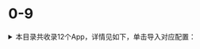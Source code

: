 # 0-9
<details>
<summary>
本目录共收录12个App，详情见如下，单击导入对应配置：
</summary>

- [12306](https://quantumult.app/x/open-app/add-resource?remote-resource=%7B%22filter_remote%22%3A%20%5B%22https%3A%2F%2Fraw.githubusercontent.com%2Fzirawell%2FR-Store%2Fmain%2FRule%2FQuanX%2FAdblock%2FApp%2F0-9%2F12306%2Ffilter%2F12306.list%2C%20tag%3D12306%22%5D%2C%22rewrite_remote%22%3A%20%5B%22https%3A%2F%2Fraw.githubusercontent.com%2Fzirawell%2FR-Store%2Fmain%2FRule%2FQuanX%2FAdblock%2FApp%2F0-9%2F12306%2Frewrite%2F12306.conf%2C%20tag%3D12306%22%5D%7D)
- [21财经](https://quantumult.app/x/open-app/add-resource?remote-resource=%7B%22rewrite_remote%22%3A%20%5B%22https%3A%2F%2Fraw.githubusercontent.com%2Fzirawell%2FR-Store%2Fmain%2FRule%2FQuanX%2FAdblock%2FApp%2F0-9%2F21%E8%B4%A2%E7%BB%8F%2Frewrite%2F21jingji.conf%2C%20tag%3D21%E8%B4%A2%E7%BB%8F%22%5D%7D)
- [233网校](https://quantumult.app/x/open-app/add-resource?remote-resource=%7B%22rewrite_remote%22%3A%20%5B%22https%3A%2F%2Fraw.githubusercontent.com%2Fzirawell%2FR-Store%2Fmain%2FRule%2FQuanX%2FAdblock%2FApp%2F0-9%2F233%E7%BD%91%E6%A0%A1%2Frewrite%2F233.conf%2C%20tag%3D233%E7%BD%91%E6%A0%A1%22%5D%7D)
- [2345天气王](https://quantumult.app/x/open-app/add-resource?remote-resource=%7B%22rewrite_remote%22%3A%20%5B%22https%3A%2F%2Fraw.githubusercontent.com%2Fzirawell%2FR-Store%2Fmain%2FRule%2FQuanX%2FAdblock%2FApp%2F0-9%2F2345%E5%A4%A9%E6%B0%94%E7%8E%8B%2Frewrite%2F2345.conf%2C%20tag%3D2345%E5%A4%A9%E6%B0%94%E7%8E%8B%22%5D%7D)
- [360儿童卫士](https://quantumult.app/x/open-app/add-resource?remote-resource=%7B%22filter_remote%22%3A%20%5B%22https%3A%2F%2Fraw.githubusercontent.com%2Fzirawell%2FR-Store%2Fmain%2FRule%2FQuanX%2FAdblock%2FApp%2F0-9%2F360%E5%84%BF%E7%AB%A5%E5%8D%AB%E5%A3%AB%2Ffilter%2F360kids.list%2C%20tag%3D360%E5%84%BF%E7%AB%A5%E5%8D%AB%E5%A3%AB%22%5D%7D)
- [360摄像机](https://quantumult.app/x/open-app/add-resource?remote-resource=%7B%22filter_remote%22%3A%20%5B%22https%3A%2F%2Fraw.githubusercontent.com%2Fzirawell%2FR-Store%2Fmain%2FRule%2FQuanX%2FAdblock%2FApp%2F0-9%2F360%E6%91%84%E5%83%8F%E6%9C%BA%2Ffilter%2F360cam.list%2C%20tag%3D360%E6%91%84%E5%83%8F%E6%9C%BA%22%5D%2C%22rewrite_remote%22%3A%20%5B%22https%3A%2F%2Fraw.githubusercontent.com%2Fzirawell%2FR-Store%2Fmain%2FRule%2FQuanX%2FAdblock%2FApp%2F0-9%2F360%E6%91%84%E5%83%8F%E6%9C%BA%2Frewrite%2F360cam.conf%2C%20tag%3D360%E6%91%84%E5%83%8F%E6%9C%BA%22%5D%7D)
- [360智慧生活](https://quantumult.app/x/open-app/add-resource?remote-resource=%7B%22filter_remote%22%3A%20%5B%22https%3A%2F%2Fraw.githubusercontent.com%2Fzirawell%2FR-Store%2Fmain%2FRule%2FQuanX%2FAdblock%2FApp%2F0-9%2F360%E6%99%BA%E6%85%A7%E7%94%9F%E6%B4%BB%2Ffilter%2F360life.list%2C%20tag%3D360%E6%99%BA%E6%85%A7%E7%94%9F%E6%B4%BB%22%5D%2C%22rewrite_remote%22%3A%20%5B%22https%3A%2F%2Fraw.githubusercontent.com%2Fzirawell%2FR-Store%2Fmain%2FRule%2FQuanX%2FAdblock%2FApp%2F0-9%2F360%E6%99%BA%E6%85%A7%E7%94%9F%E6%B4%BB%2Frewrite%2F360life.conf%2C%20tag%3D360%E6%99%BA%E6%85%A7%E7%94%9F%E6%B4%BB%22%5D%7D)
- [36氪](https://quantumult.app/x/open-app/add-resource?remote-resource=%7B%22rewrite_remote%22%3A%20%5B%22https%3A%2F%2Fraw.githubusercontent.com%2Fzirawell%2FR-Store%2Fmain%2FRule%2FQuanX%2FAdblock%2FApp%2F0-9%2F36%E6%B0%AA%2Frewrite%2F36kr.conf%2C%20tag%3D36%E6%B0%AA%22%5D%7D)
- [500px](https://quantumult.app/x/open-app/add-resource?remote-resource=%7B%22rewrite_remote%22%3A%20%5B%22https%3A%2F%2Fraw.githubusercontent.com%2Fzirawell%2FR-Store%2Fmain%2FRule%2FQuanX%2FAdblock%2FApp%2F0-9%2F500px%2Frewrite%2F500px.conf%2C%20tag%3D500px%22%5D%7D)
- [51cto](https://quantumult.app/x/open-app/add-resource?remote-resource=%7B%22filter_remote%22%3A%20%5B%22https%3A%2F%2Fraw.githubusercontent.com%2Fzirawell%2FR-Store%2Fmain%2FRule%2FQuanX%2FAdblock%2FApp%2F0-9%2F51cto%2Ffilter%2F51cto.list%2C%20tag%3D51cto%22%5D%2C%22rewrite_remote%22%3A%20%5B%22https%3A%2F%2Fraw.githubusercontent.com%2Fzirawell%2FR-Store%2Fmain%2FRule%2FQuanX%2FAdblock%2FApp%2F0-9%2F51cto%2Frewrite%2F51cto.conf%2C%20tag%3D51cto%22%5D%7D)
- [51信用卡管家](https://quantumult.app/x/open-app/add-resource?remote-resource=%7B%22rewrite_remote%22%3A%20%5B%22https%3A%2F%2Fraw.githubusercontent.com%2Fzirawell%2FR-Store%2Fmain%2FRule%2FQuanX%2FAdblock%2FApp%2F0-9%2F51%E4%BF%A1%E7%94%A8%E5%8D%A1%E7%AE%A1%E5%AE%B6%2Frewrite%2Fu51.conf%2C%20tag%3D51%E4%BF%A1%E7%94%A8%E5%8D%A1%E7%AE%A1%E5%AE%B6%22%5D%7D)
- [58同城](https://quantumult.app/x/open-app/add-resource?remote-resource=%7B%22filter_remote%22%3A%20%5B%22https%3A%2F%2Fraw.githubusercontent.com%2Fzirawell%2FR-Store%2Fmain%2FRule%2FQuanX%2FAdblock%2FApp%2F0-9%2F58%E5%90%8C%E5%9F%8E%2Ffilter%2F58.list%2C%20tag%3D58%E5%90%8C%E5%9F%8E%22%5D%2C%22rewrite_remote%22%3A%20%5B%22https%3A%2F%2Fraw.githubusercontent.com%2Fzirawell%2FR-Store%2Fmain%2FRule%2FQuanX%2FAdblock%2FApp%2F0-9%2F58%E5%90%8C%E5%9F%8E%2Frewrite%2F58.conf%2C%20tag%3D58%E5%90%8C%E5%9F%8E%22%5D%7D)

</details>